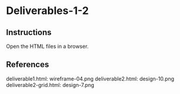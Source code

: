 # Deliverables-1-2
## Instructions
Open the HTML files in a browser.
## References
deliverable1.html: wireframe-04.png
deliverable2.html: design-10.png
deliverable2-grid.html: design-7.png